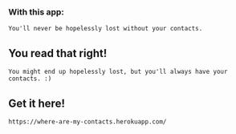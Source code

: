 ### With this app:

    You'll never be hopelessly lost without your contacts.

## You read that right!

    You might end up hopelessly lost, but you'll always have your contacts. :)


## Get it here!

    https://where-are-my-contacts.herokuapp.com/
